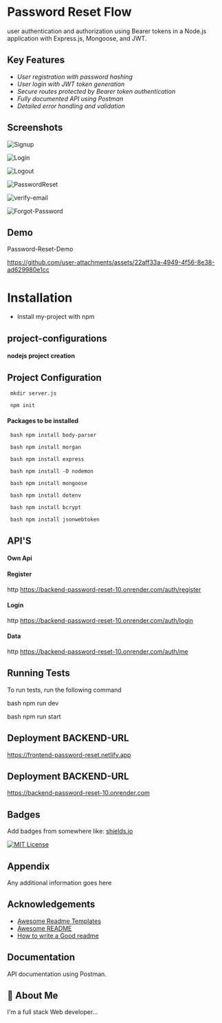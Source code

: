 
# Password Reset Flow
   
user authentication and authorization using Bearer tokens in a Node.js application with Express.js, Mongoose, and JWT.

## Key Features

- *User registration with password hashing* 
- *User login with JWT token generation* 
- *Secure routes protected by Bearer token authentication* 
- *Fully documented API using Postman* 
- *Detailed error handling and validation*

  
## Screenshots

![Signup](https://github.com/Atchayavijay/Backend-Password-Reset/blob/main/Results/Signup.png?raw=true)

![Login](https://github.com/Atchayavijay/Backend-Password-Reset/blob/main/Results/Login.png?raw=true)

![Logout](https://github.com/Atchayavijay/Backend-Password-Reset/blob/main/Results/Logout.png?raw=true)

![PasswordReset](https://github.com/Atchayavijay/Backend-Password-Reset/blob/main/Results/ResetPassword.png?raw=true)

![verify-email](https://github.com/Atchayavijay/Backend-Password-Reset/blob/main/Results/VerifyEmail.png?raw=true)

![Forgot-Password](https://github.com/Atchayavijay/Backend-Password-Reset/blob/main/Results/forgotpassword.png?raw=true)

## Demo

Password-Reset-Demo


https://github.com/user-attachments/assets/22aff33a-4949-4f56-8e38-ad629980e1cc


# Installation

- Install my-project with npm

## project-configurations

#### nodejs project creation

## Project Configuration
     mkdir server.js
     
     npm init



#### Packages to be installed
     bash npm install body-parser

     bash npm install morgan

     bash npm install express

     bash npm install -D nodemon

     bash npm install mongoose 

     bash npm install dotenv

     bash npm install bcrypt

     bash npm install jsonwebtoken



## API'S


#### Own Api
#### Register
http
https://backend-password-reset-10.onrender.com/auth/register

#### Login
http
https://backend-password-reset-10.onrender.com/auth/login

#### Data
http
https://backend-password-reset-10.onrender.com/auth/me



## Running Tests

To run tests, run the following command

bash
  npm run dev

bash
  npm run start

## Deployment BACKEND-URL

https://frontend-password-reset.netlify.app

## Deployment BACKEND-URL

https://backend-password-reset-10.onrender.com


## Badges

Add badges from somewhere like: [shields.io](https://shields.io/)

[![MIT License](https://img.shields.io/badge/License-MIT-green.svg)](https://choosealicense.com/licenses/mit/)


## Appendix

Any additional information goes here


## Acknowledgements

 - [Awesome Readme Templates](https://awesomeopensource.com/project/elangosundar/awesome-README-templates)
 - [Awesome README](https://github.com/matiassingers/awesome-readme)
 - [How to write a Good readme](https://bulldogjob.com/news/449-how-to-write-a-good-readme-for-your-github-project)




## Documentation

 API documentation using Postman.


## 🚀 About Me
I'm a full stack Web developer...


